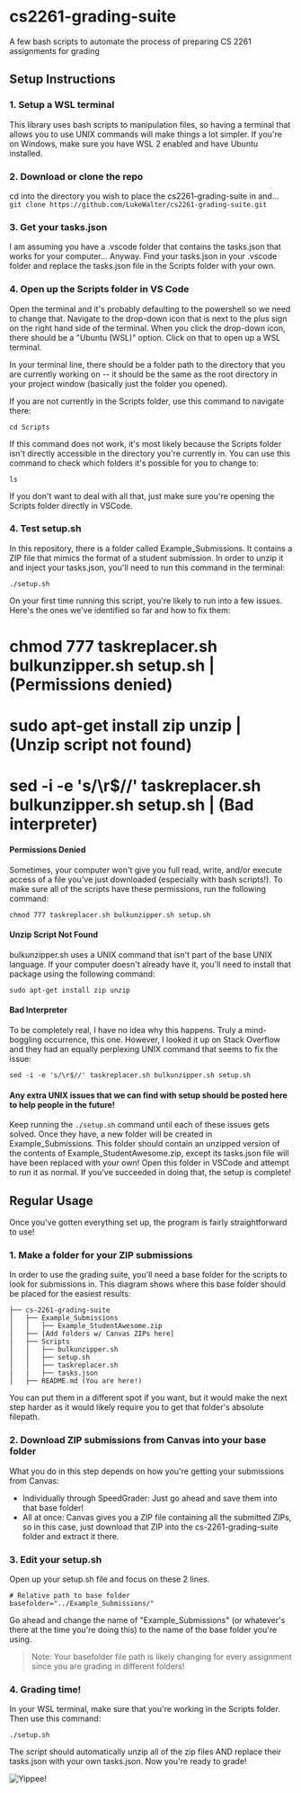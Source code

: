 # cs2261-grading-suite
A few bash scripts to automate the process of preparing CS 2261 assignments for grading

## Setup Instructions

### 1. Setup a WSL terminal
This library uses bash scripts to manipulation files, so having a terminal that allows you to
use UNIX commands will make things a lot simpler. If you're on Windows, make sure you have WSL 2 enabled
and have Ubuntu installed.

### 2. Download or clone the repo
cd into the directory you wish to place the cs2261-grading-suite in and...
`git clone https://github.com/LukeWalter/cs2261-grading-suite.git`

### 3. Get your tasks.json 
I am assuming you have a .vscode folder that contains the tasks.json that works for your computer... Anyway.
Find your tasks.json in your .vscode folder and replace the tasks.json file in the Scripts folder with your own.

### 4. Open up the Scripts folder in VS Code
Open the terminal and it's probably defaulting to the powershell so we need to change that.
Navigate to the drop-down icon that is next to the plus sign on the right hand side of the terminal.
When you click the drop-down icon, there should be a "Ubuntu (WSL)" option. Click on that to open up a WSL terminal.

In your terminal line, there should be a folder path to the directory that you are currently working on -- it should be
the same as the root directory in your project window (basically just the folder you opened). 

If you are not currently in the Scripts folder, use this command to navigate there:
```
cd Scripts
```

If this command does not work, it's most likely because the Scripts folder isn't directly accessible in the directory you're
currently in. You can use this command to check which folders it's possible for you to change to:
```
ls
```

If you don't want to deal with all that, just make sure you're opening the Scripts folder directly in VSCode.

### 4. Test setup.sh

In this repository, there is a folder called Example_Submissions. It contains a ZIP file that mimics the format of a
student submission. In order to unzip it and inject your tasks.json, you'll need to run this command in the terminal:
```
./setup.sh
```

On your first time running this script, you're likely to run into a few issues. Here's the ones we've identified so far
and how to fix them:
# chmod 777 taskreplacer.sh bulkunzipper.sh setup.sh           | (Permissions denied)
# sudo apt-get install zip unzip                               | (Unzip script not found)
# sed -i -e 's/\r$//' taskreplacer.sh bulkunzipper.sh setup.sh | (Bad interpreter)

#### Permissions Denied

Sometimes, your computer won't give you full read, write, and/or execute access of a file you've just downloaded (especially
with bash scripts!). To make sure all of the scripts have these permissions, run the following command:
```
chmod 777 taskreplacer.sh bulkunzipper.sh setup.sh
```

#### Unzip Script Not Found

bulkunzipper.sh uses a UNIX command that isn't part of the base UNIX language. If your computer doesn't already have it, you'll
need to install that package using the following command:
```
sudo apt-get install zip unzip
```

#### Bad Interpreter

To be completely real, I have no idea why this happens. Truly a mind-boggling occurrence, this one. However, I looked it up on
Stack Overflow and they had an equally perplexing UNIX command that seems to fix the issue:
```
sed -i -e 's/\r$//' taskreplacer.sh bulkunzipper.sh setup.sh
```

#### Any extra UNIX issues that we can find with setup should be posted here to help people in the future!

Keep running the `./setup.sh` command until each of these issues gets solved. Once they have, a new folder will be created in 
Example_Submissions. This folder should contain an unzipped version of the contents of Example_StudentAwesome.zip, except its
tasks.json file will have been replaced with your own! Open this folder in VSCode and attempt to run it as normal. If you've
succeeded in doing that, the setup is complete!

## Regular Usage

Once you've gotten everything set up, the program is fairly straightforward to use! 

### 1. Make a folder for your ZIP submissions

In order to use the grading suite, you'll need a base folder for the scripts to look for submissions in. This diagram shows
where this base folder should be placed for the easiest results:

```
├── cs-2261-grading-suite
│   ├── Example_Submissions
│   │   ├── Example_StudentAwesome.zip
│   ├── [Add folders w/ Canvas ZIPs here]
|   ├── Scripts
│   │   ├── bulkunzipper.sh
│   │   ├── setup.sh
│   │   ├── taskreplacer.sh
|   |   ├── tasks.json
│   ├── README.md (You are here!)
```

You can put them in a different spot if you want, but it would make the next step harder as it would likely require you to
get that folder's absolute filepath.

### 2. Download ZIP submissions from Canvas into your base folder

What you do in this step depends on how you're getting your submissions from Canvas:

- Individually through SpeedGrader: Just go ahead and save them into that base folder!
- All at once: Canvas gives you a ZIP file containing all the submitted ZIPs, so in this case, just download that ZIP
into the cs-2261-grading-suite folder and extract it there.

### 3. Edit your setup.sh

Open up your setup.sh file and focus on these 2 lines.

```
# Relative path to base folder
basefolder="../Example_Submissions/"
```

Go ahead and change the name of "Example_Submissions" (or whatever's there at the time you're doing this) to the name
of the base folder you're using.

> Note: Your basefolder file path is likely changing for every assignment since you are grading in different folders!

### 4. Grading time!

In your WSL terminal, make sure that you're working in the Scripts folder. Then use this command:

```
./setup.sh
```

The script should automatically unzip all of the zip files AND replace their tasks.json with your own tasks.json.
Now you're ready to grade!

![Yippee!](https://media1.tenor.com/m/g16jQZqbvWoAAAAC/yippee-happy.gif)